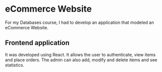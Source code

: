 # eCommerce Website
For my Databases course, I had to develop an application that modeled an eCommerce Website.

## Frontend application
It was developed using React. It allows the user to authenticate, view items and place orders. The admin can also add, modify and delete items and see statistics.
